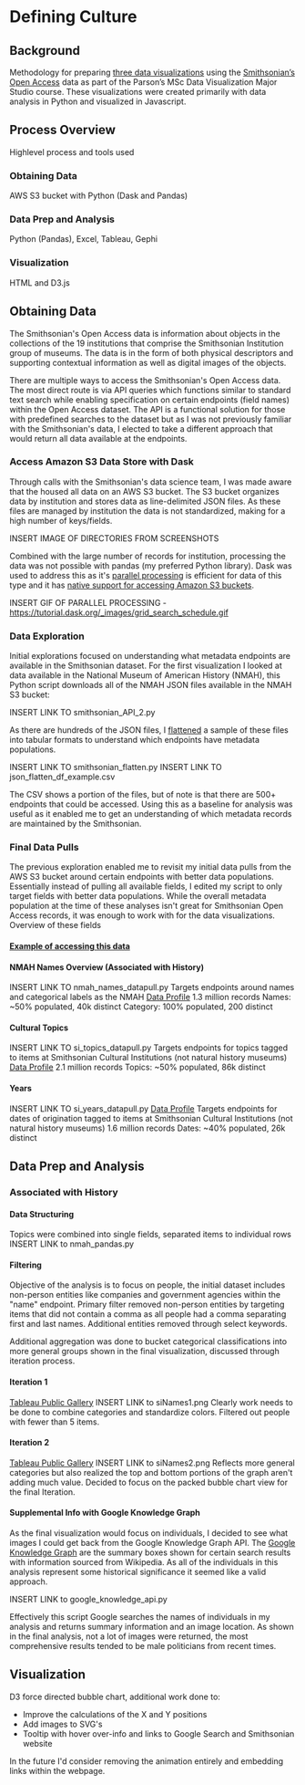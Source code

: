 # Defining Culture
## Background
Methodology for preparing [three data visualizations](https://justinkraus.github.io/si_meta/) using the [Smithsonian’s Open Access](https://www.si.edu/openaccess) data as part of the Parson’s MSc Data Visualization Major Studio course. These visualizations were created primarily with data analysis in Python and visualized in Javascript.

## Process Overview
Highlevel process and tools used

### Obtaining Data
AWS S3 bucket with Python (Dask and Pandas)

### Data Prep and Analysis
Python (Pandas), Excel, Tableau, Gephi

### Visualization
HTML and D3.js

## Obtaining Data
The Smithsonian's Open Access data is information about objects in the collections of the 19 institutions that comprise the Smithsonian Institution group of museums. The data is in the form of both physical descriptors and supporting contextual information as well as digital images of the objects. 

There are multiple ways to access the Smithsonian's Open Access data. The most direct route is via API queries which functions similar to standard text search while enabling specification on certain endpoints (field names) within the Open Access dataset. The API is a functional solution for those with predefined searches to the dataset but as I was not previously familiar with the Smithsonian's data, I elected to take a different approach that would return all data available at the endpoints. 

### Access Amazon S3 Data Store with Dask
Through calls with the Smithsonian's data science team, I was made aware that the housed all data on an AWS S3 bucket. The S3 bucket organizes data by institution and stores data as line-delimited JSON files. As these files are managed by institution the data is not standardized, making for a high number of keys/fields. 

INSERT IMAGE OF DIRECTORIES FROM SCREENSHOTS

Combined with the large number of records for institution, processing the data was not possible with pandas (my preferred Python library). Dask was used to address this as it's [parallel processing](https://blog.dask.org/2017/01/24/dask-custom) is efficient for data of this type and it has [native support for accessing Amazon S3 buckets](https://docs.dask.org/en/latest/remote-data-services.html).

INSERT GIF OF PARALLEL PROCESSING - https://tutorial.dask.org/_images/grid_search_schedule.gif

### Data Exploration
Initial explorations focused on understanding what metadata endpoints are available in the Smithsonian dataset. For the first visualization I looked at data available in the National Museum of American History (NMAH), this Python script downloads all of the NMAH JSON files available in the NMAH S3 bucket:

INSERT LINK TO smithsonian_API_2.py

As there are hundreds of the JSON files, I [flattened](https://github.com/amirziai/flatten) a sample of these files into tabular formats to understand which endpoints have metadata populations.

INSERT LINK TO smithsonian_flatten.py
INSERT LINK TO json_flatten_df_example.csv

The CSV shows a portion of the files, but of note is that there are 500+ endpoints that could be accessed. Using this as a baseline for analysis was useful as it enabled me to get an understanding of which metadata records are maintained by the Smithsonian.

### Final Data Pulls
The previous exploration enabled me to revisit my initial data pulls from the AWS S3 bucket around certain endpoints with better data populations. Essentially instead of pulling all available fields, I edited my script to only target fields with better data populations. While the overall metadata population at the time of these analyses isn't great for Smithsonian Open Access records, it was enough to work with for the data visualizations. Overview of these fields

#### [Example of accessing this data](https://github.com/justinkraus/siopenaccess/tree/master/saam_CL_python)

#### NMAH Names Overview (Associated with History)
INSERT LINK TO nmah_names_datapull.py
Targets endpoints around names and categorical labels as the NMAH
[Data Profile](https://justinkraus.github.io/si_meta/names/NMAH_Metadata_Profile.html)
1.3 million records
Names: ~50% populated, 40k distinct
Category: 100% populated, 200 distinct

#### Cultural Topics
INSERT LINK TO si_topics_datapull.py
Targets endpoints for topics tagged to items at Smithsonian Cultural Institutions (not natural history museums)
[Data Profile](https://justinkraus.github.io/si_meta/topics/SI_Combined_Profile.html)
2.1 million records
Topics: ~50% populated, 86k distinct

#### Years
INSERT LINK TO si_years_datapull.py
[Data Profile](https://justinkraus.github.io/si_meta/years/SI_Combined_Profile.html)
Targets endpoints for dates of origination tagged to items at Smithsonian Cultural Institutions (not natural history museums)
1.6 million records
Dates: ~40% populated, 26k distinct

## Data Prep and Analysis
### Associated with History
#### Data Structuring
Topics were combined into single fields, separated items to individual rows
INSERT LINK to nmah_pandas.py
#### Filtering
Objective of the analysis is to focus on people, the initial dataset includes non-person entities like companies and government agencies within the "name" endpoint. Primary filter removed non-person entities by targeting items that did not contain a comma as all people had a comma separating first and last names. Additional entities removed through select keywords. 

Additional aggregation was done to bucket categorical classifications into more general groups shown in the final visualization, discussed through iteration process.

#### Iteration 1
[Tableau Public Gallery](https://public.tableau.com/profile/justin.k7646#!/vizhome/NMAH_VIZ_1/Sheet12)
INSERT LINK to siNames1.png
Clearly work needs to be done to combine categories and standardize colors. Filtered out people with fewer than 5 items.

#### Iteration 2
[Tableau Public Gallery](https://public.tableau.com/profile/justin.k7646#!/vizhome/NMAH_Viz_1_topics_treemap/Dashboard1)
INSERT LINK to siNames2.png
Reflects more general categories but also realized the top and bottom portions of the graph aren't adding much value. Decided to focus on the packed bubble chart view for the final Iteration.

#### Supplemental Info with Google Knowledge Graph
As the final visualization would focus on individuals, I decided to see what images I could get back from the Google Knowledge Graph API. The [Google Knowledge Graph](https://blog.google/products/search/introducing-knowledge-graph-things-not/) are the summary boxes shown for certain search results with information sourced from Wikipedia. As all of the individuals in this analysis represent some historical significance it seemed like a valid approach. 

INSERT LINK to google_knowledge_api.py

Effectively this script Google searches the names of individuals in my analysis and returns summary information and an image location. As shown in the final analysis, not a lot of images were returned, the most comprehensive results tended to be male politicians from recent times.

## Visualization
D3 force directed bubble chart, additional work done to:
 - Improve the calculations of the X and Y positions
 - Add images to SVG's
 - Tooltip with hover over-info and links to Google Search and Smithsonian website

In the future I'd consider removing the animation entirely and embedding links within the webpage.